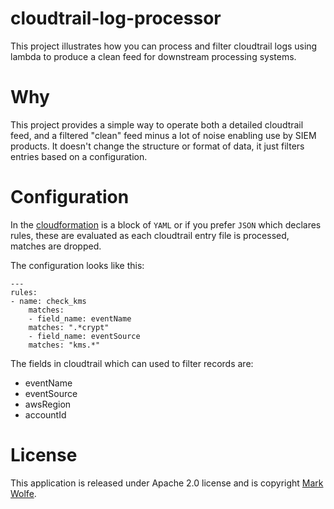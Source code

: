 # cloudtrail-log-processor

This project illustrates how you can process and filter cloudtrail logs using lambda to produce a clean feed for downstream processing systems.

# Why

This project provides a simple way to operate both a detailed cloudtrail feed, and a filtered "clean" feed minus a lot of noise enabling use by SIEM products. It doesn't change the structure or format of data, it just filters entries based on a configuration.

# Configuration

In the [cloudformation](sam/app/cloudtrail_processor.yaml) is a block of `YAML` or if you prefer `JSON` which declares rules, these are evaluated as each cloudtrail entry file is processed, matches are dropped.

The configuration looks like this:

```
---
rules:
- name: check_kms
    matches:
    - field_name: eventName
    matches: ".*crypt"
    - field_name: eventSource
    matches: "kms.*"
```

The fields in cloudtrail which can used to filter records are:

* eventName
* eventSource
* awsRegion
* accountId

# License

This application is released under Apache 2.0 license and is copyright [Mark Wolfe](https://www.wolfe.id.au).